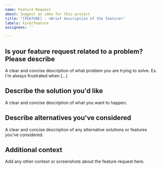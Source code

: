 ```yaml
---
name: Feature Request
about: Suggest an idea for this project
title: "[FEATURE] - <Brief description of the feature>"
labels: kind/feature
assignees: ''

---
```


## Is your feature request related to a problem? Please describe

A clear and concise description of what problem you are trying to solve. Ex. I'm always frustrated when [...]

## Describe the solution you'd like

A clear and concise description of what you want to happen.

## Describe alternatives you've considered

A clear and concise description of any alternative solutions or features you've considered.

## Additional context

Add any other context or screenshots about the feature request here.
